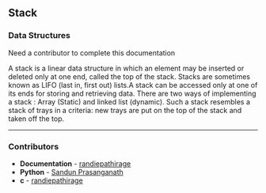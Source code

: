 ## Stack
### Data Structures

Need a contributor to complete this documentation

A stack is a linear data structure in which an element may be inserted or deleted only at one end, called the top of the stack.
Stacks are sometimes known as LIFO (last in, first out) lists.A stack can be accessed only at one of its ends for storing and retrieving data.
There are two ways of implementing a stack : Array (Static) and linked list (dynamic).
Such a stack resembles a stack of trays in a criteria: new trays are put on the top of the stack and taken off the top.

------------------------------------------------------
### Contributors

-   **Documentation** - [randiepathirage](https://github.com/randiepathirage)
-   **Python** - [Sandun Prasanganath](https://github.com/prasanganath)
-   **c** - [randiepathirage](https://github.com/randiepathirage)
